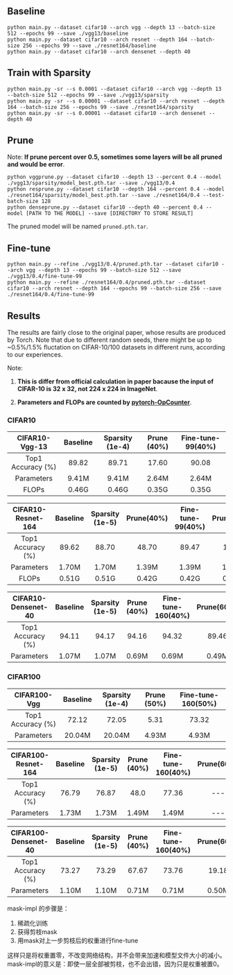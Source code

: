 
## Baseline 

```shell
python main.py --dataset cifar10 --arch vgg --depth 13 --batch-size 512 --epochs 99 --save ./vgg13/baseline
python main.py --dataset cifar10 --arch resnet --depth 164 --batch-size 256 --epochs 99 --save ./resnet164/baseline
python main.py --dataset cifar10 --arch densenet --depth 40
```

## Train with Sparsity

```shell
python main.py -sr --s 0.0001 --dataset cifar10 --arch vgg --depth 13 --batch-size 512 --epochs 99 --save ./vgg13/sparsity
python main.py -sr --s 0.00001 --dataset cifar10 --arch resnet --depth 164 --batch-size 256 --epochs 99 --save ./resnet164/sparsity
python main.py -sr --s 0.00001 --dataset cifar10 --arch densenet --depth 40
```

## Prune
Note: **If prune percent over 0.5, sometimes some layers will be all pruned and would be error**.
```shell
python vggprune.py --dataset cifar10 --depth 13 --percent 0.4 --model ./vgg13/sparsity/model_best.pth.tar --save ./vgg13/0.4
python resprune.py --dataset cifar10 --depth 164 --percent 0.4 --model ./resnet164/sparsity/model_best.pth.tar --save ./resnet164/0.4 --test-batch-size 128
python denseprune.py --dataset cifar10 --depth 40 --percent 0.4 --model [PATH TO THE MODEL] --save [DIRECTORY TO STORE RESULT]
```
The pruned model will be named `pruned.pth.tar`.


## Fine-tune

```shell
python main.py --refine ./vgg13/0.4/pruned.pth.tar --dataset cifar10 --arch vgg --depth 13 --epochs 99 --batch-size 512 --save ./vgg13/0.4/fine-tune-99
python main.py --refine ./resnet164/0.4/pruned.pth.tar --dataset cifar10 --arch resnet --depth 164 --epochs 99 --batch-size 256 --save ./resnet164/0.4/fine-tune-99
```

## Results

The results are fairly close to the original paper, whose results are produced by Torch. Note that due to different random seeds, there might be up to ~0.5%/1.5% fluctation on CIFAR-10/100 datasets in different runs, according to our experiences.

Note: 

1. **This is differ from official calculation in paper bacause the input of CIFAR-10 is 32 x 32, not 224 x 224 in ImageNet**.

2. **Parameters and FLOPs are counted by [pytorch-OpCounter](https://github.com/Lyken17/pytorch-OpCounter)**.

### CIFAR10
|  CIFAR10-Vgg-13  | Baseline |  Sparsity (1e-4)            | Prune (40%)           |       Fine-tune-99(40%) |
| :---------------: | :------: | :--------------------------: | :-----------------: | :-------------------: |
| Top1 Accuracy (%) |  89.82   |            89.71            |        17.60        |         90.08         |
|    Parameters     |  9.41M   |             9.41M            |       2.64M        |         2.64M         |
|    FLOPs          |  0.46G   |            0.46G           |         0.35G        |         0.35G         |

|  CIFAR10-Resnet-164  | Baseline |    Sparsity (1e-5)        | Prune(40%)      | Fine-tune-99(40%) |   Prune(60%)     |  Fine-tune-99(60%)       |
| :---------------: | :------: | :--------------------------: | :-----------------: | :-------------------: |  :----------------:| :--------------------:|
| Top1 Accuracy (%) |  89.62   |            88.70             |        48.70       |         89.47         |      14.20       |   89.12      |
|    Parameters     |  1.70M   |             1.70M            |        1.39M        |         1.39M         |      1.10M          |   1.10M           |
|    FLOPs          |  0.51G   |            0.51G             |         0.42G        |         0.42G         |      0.33G       |   0.33G           |

|  CIFAR10-Densenet-40  | Baseline |  Sparsity (1e-5) | Prune (40%) | Fine-tune-160(40%) |       Prune(60%)   | Fine-tune-160(60%) |
| :---------------: | :------: | :--------------------------: | :-----------------: | :-------------------: | :--------------------: | :-----------------:|
| Top1 Accuracy (%) |  94.11   |           94.17             |        94.16       |         94.32         |      89.46       |     94.22     |
|    Parameters     |  1.07M  |            1.07M            |        0.69M       |         0.69M         |       0.49M      |    0.49M     |

### CIFAR100
|  CIFAR100-Vgg  | Baseline |   Sparsity (1e-4) | Prune (50%) | Fine-tune-160(50%) |
| :---------------: | :------: | :--------------------------: | :-----------------: | :-------------------: |
| Top1 Accuracy (%) |   72.12   |            72.05             |         5.31        |         73.32         |
|    Parameters     |  20.04M  |            20.04M            |        4.93M        |         4.93M         |

|  CIFAR100-Resnet-164  | Baseline |   Sparsity (1e-5) | Prune (40%) | Fine-tune-160(40%) |    Prune(60%)  | Fine-tune-160(60%) |
| :---------------: | :------: | :--------------------------: | :-----------------: | :-------------------: |:--------------------: | :-----------------:|
| Top1 Accuracy (%) |  76.79   |            76.87             |        48.0        |         77.36        |  ---       |     ---     |
|    Parameters     |  1.73M  |            1.73M            |        1.49M        |         1.49M         |---       |     ---     |



|  CIFAR100-Densenet-40  | Baseline |    Sparsity (1e-5) | Prune (40%) | Fine-tune-160(40%) | Prune(60%)  | Fine-tune-160(60%) |
| :---------------: | :------: | :--------------------------: | :-----------------: | :-------------------: |:--------------------: | :-----------------:|
| Top1 Accuracy (%) |  73.27   |          73.29            |        67.67        |         73.76         |   19.18       |     73.19     |
|    Parameters     |  1.10M  |            1.10M            |        0.71M        |         0.71M         |  0.50M       |     0.50M    |


mask-impl 的步骤是：

1. 稀疏化训练
2. 获得剪枝mask
3. 用mask对上一步剪枝后的权重进行fine-tune

这样只是将权重置零，不改变网络结构，并不会带来加速和模型文件大小的减小。mask-impl的意义是：即使一层全部被剪枝，也不会出错，因为只是权重被置0。